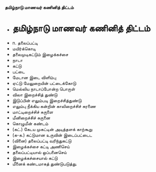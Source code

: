 **தமிழ்நாடு மாணவர் கணினித் திட்டம்**
- # தமிழ்நாடு மாணவர் கணினித் திட்டம்
- n. தலைப்பட்டி
- மயிர்க்கொடி
- தலைமுடிகட்டும் இழைக்கச்சை
- நாடா
- கட்டு
- பட்டை
- மேடான இடை விளிம்பு
- ஏட்டு மேலுறையின் பட்டைக்கோடு
- மெல்லிய நாடாப்போன்ற பொருள்
-  விலா இறைச்சித் துண்டு
- இடுப்பின் எலும்படி இறைச்சித்துண்டு
- எலும்பு நீக்கிய கன்றின் காலிறைச்சிச் சுரணை
- மாட்டிறைச்சிச் சுருளை
- மீனிறைச்சிச் சுருனை
- கொழுமீன் கண்டம்
- (கட்.) கேடய முகட்டின் அடித்தளக் காற்கூறு
- (க-க.) கட்டுமான உருவின் இடைப்பட்டைட
-  (வினை) தலைப்பட்டி வரிந்துகட்டு
- இழைக்கச்சை கட்டி அணிசெய்
- தலைப்பட்டியால் ஒப்பனைசெய்
- இழைக்கச்சையால் கட்டு
- மீனைக் கண்டமாகத் துண்டுபடுத்து.

